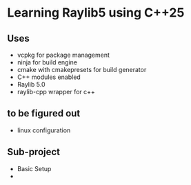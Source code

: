 # Learning Raylib5 using C++25

## Uses
- vcpkg for package management
- ninja for build engine
- cmake with cmakepresets for build generator
- C++ modules enabled
- Raylib 5.0
- raylib-cpp wrapper for c++

## to be figured out
- linux configuration

## Sub-project
- Basic Setup
- 